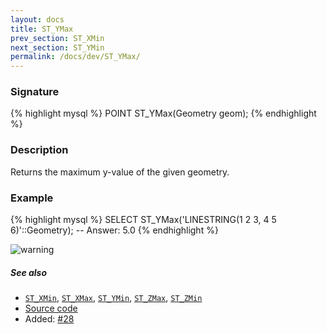 ```yaml
---
layout: docs
title: ST_YMax
prev_section: ST_XMin
next_section: ST_YMin
permalink: /docs/dev/ST_YMax/
---
```


### Signature

{% highlight mysql %}
POINT ST_YMax(Geometry geom);
{% endhighlight %}

### Description

Returns the maximum y-value of the given geometry.

### Example

{% highlight mysql %}
SELECT ST_YMax('LINESTRING(1 2 3, 4 5 6)'::Geometry);
-- Answer:    5.0
{% endhighlight %}

![warning](../ST_YMax.png)

##### See also

* [`ST_XMin`](../ST_XMin), [`ST_XMax`](../ST_XMax), [`ST_YMin`](../ST_YMin), [`ST_ZMax`](../ST_ZMax), [`ST_ZMin`](../ST_ZMin)
* [Source code](https://github.com/irstv/H2GIS/blob/master/h2spatial-ext/src/main/java/org/h2gis/h2spatialext/function/spatial/properties/ST_YMax.java)
* Added: [#28](https://github.com/irstv/H2GIS/pull/28)

